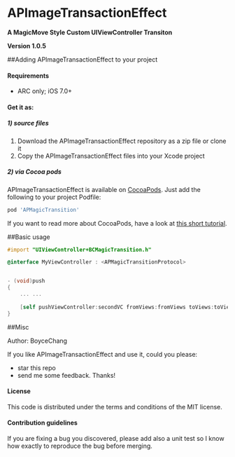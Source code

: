 APImageTransactionEffect
=====================

**A MagicMove Style Custom UIViewController Transiton**

**Version 1.0.5**

##Adding APImageTransactionEffect to your project

#### Requirements

* ARC only; iOS 7.0+

#### Get it as: 
##### 1) source files

1. Download the APImageTransactionEffect repository as a zip file or clone it
2. Copy the APImageTransactionEffect files into your Xcode project

##### 2) via Cocoa pods

APImageTransactionEffect is available on [CocoaPods](http://cocoapods.org). Just add the following to your project Podfile:

```ruby
pod 'APMagicTransition'
```

If you want to read more about CocoaPods, have a look at [this short tutorial](http://www.raywenderlich.com/12139/introduction-to-cocoapods).


##Basic usage
```objective-c
#import "UIViewController+BCMagicTransition.h"

@interface MyViewController : <APMagicTransitionProtocol>


- (void)push
{
    ... ...
       
    [self pushViewController:secondVC fromViews:fromViews toViews:toViews duration:0.3];
}

```


##Misc

Author: BoyceChang

If you like APImageTransactionEffect and use it, could you please:

 * star this repo 
 * send me some feedback. Thanks!

#### License
This code is distributed under the terms and conditions of the MIT license. 

#### Contribution guidelines

If you are fixing a bug you discovered, please add also a unit test so I know how exactly to reproduce the bug before merging.
